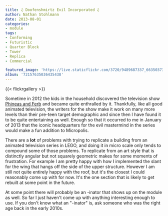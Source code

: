 ```yaml
---
title: ♫ Doofenshmirtz Evil Incorporated ♫
author: Nathan Stohlmann
date: 2013-08-01
categories:
- module
tags:
- Conforming
- Futuristic
- Quarter Block
- Tower
- Replica
- Commercial

featured_image: 'https://live.staticflickr.com/3720/9489687337_66350373c7_z.jpg'
album: '72157635036435438'
---
```


{{< flickrgallery >}}

Sometime in 2012 the kids in the household discovered the television show [Phineas and Ferb](https://en.wikipedia.org/wiki/Phineas_and_Ferb) and became quite enthralled by it. Thankfully, like all good animated television, the writers for the show make it work on many more levels than their pre-teen target demographic and since then I have found it to be quite entertaining as well. Enough so that it occurred to me in January of 2013 that the iconic headquarters for the evil mastermind in the series would make a fun addition to Micropolis.

There are a **lot** of problems with trying to replicate a building from an animated television series in LEGO, and doing it in micro scale only tends to compound some of those problems. To replicate from an art style that is distinctly angular but not squarely geometric makes for some moments of frustration. For example I am pretty happy with how I implemented the slant for the wing that hangs off the side of the upper structure. However I am still not quite entirely happy with the roof, but it's the closest I could reasonably come up with for now. It's the one section that is likely to get rebuilt at some point in the future.

At some point there will probably be an -inator that shows up on the module as well. So far I just haven't come up with anything interesting enough to use. If you don't know what an "-inator" is, ask someone who was the right age back in the early 2010s.
